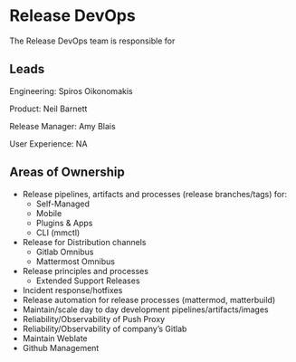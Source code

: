 # Release DevOps

The Release DevOps team is responsible for 

## Leads

Engineering: Spiros Oikonomakis

Product: Neil Barnett

Release Manager: Amy Blais

User Experience:  NA

## Areas of Ownership
- Release pipelines, artifacts and processes  (release branches/tags) for: 
  - Self-Managed
  - Mobile
  - Plugins & Apps
  - CLI (mmctl)
- Release for Distribution channels
  - Gitlab Omnibus
  - Mattermost Omnibus
- Release principles and processes
  - Extended Support Releases
- Incident response/hotfixes
- Release automation for release processes (mattermod, matterbuild)
- Maintain/scale day to day development pipelines/artifacts/images
- Reliability/Observability of Push Proxy
- Reliability/Observability of company’s Gitlab
- Maintain Weblate
- Github Management

